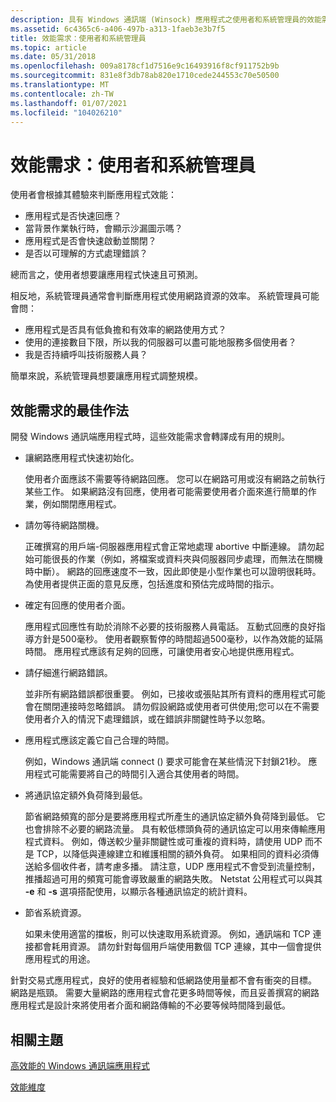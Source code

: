```yaml
---
description: 具有 Windows 通訊端 (Winsock) 應用程式之使用者和系統管理員的效能需求。
ms.assetid: 6c4365c6-a406-497b-a313-1faeb3e3b7f5
title: 效能需求：使用者和系統管理員
ms.topic: article
ms.date: 05/31/2018
ms.openlocfilehash: 009a8178cf1d7516e9c16493916f8cf911752b9b
ms.sourcegitcommit: 831e8f3db78ab820e1710cede244553c70e50500
ms.translationtype: MT
ms.contentlocale: zh-TW
ms.lasthandoff: 01/07/2021
ms.locfileid: "104026210"
---
```

# <a name="performance-needs-users-and-administrators"></a>效能需求：使用者和系統管理員

使用者會根據其體驗來判斷應用程式效能：

-   應用程式是否快速回應？
-   當背景作業執行時，會顯示沙漏圖示嗎？
-   應用程式是否會快速啟動並關閉？
-   是否以可理解的方式處理錯誤？

總而言之，使用者想要讓應用程式快速且可預測。

相反地，系統管理員通常會判斷應用程式使用網路資源的效率。 系統管理員可能會問：

-   應用程式是否具有低負擔和有效率的網路使用方式？
-   使用的連接數目下限，所以我的伺服器可以盡可能地服務多個使用者？
-   我是否持續呼叫技術服務人員？

簡單來說，系統管理員想要讓應用程式調整規模。

## <a name="best-practices-for-performance-needs"></a>效能需求的最佳作法

開發 Windows 通訊端應用程式時，這些效能需求會轉譯成有用的規則。

-   讓網路應用程式快速初始化。

    使用者介面應該不需要等待網路回應。 您可以在網路可用或沒有網路之前執行某些工作。 如果網路沒有回應，使用者可能需要使用者介面來進行簡單的作業，例如關閉應用程式。

-   請勿等待網路關機。

    正確撰寫的用戶端-伺服器應用程式會正常地處理 abortive 中斷連線。 請勿起始可能很長的作業（例如，將檔案或資料夾與伺服器同步處理，而無法在關機時中斷）。 網路的回應速度不一致，因此即使是小型作業也可以證明很耗時。 為使用者提供正面的意見反應，包括進度和預估完成時間的指示。

-   確定有回應的使用者介面。

    應用程式回應性有助於消除不必要的技術服務人員電話。 互動式回應的良好指導方針是500毫秒。 使用者觀察暫停的時間超過500毫秒，以作為效能的延隔時間。 應用程式應該有足夠的回應，可讓使用者安心地提供應用程式。

-   請仔細進行網路錯誤。

    並非所有網路錯誤都很重要。 例如，已接收或張貼其所有資料的應用程式可能會在關閉連接時忽略錯誤。 請勿假設網路或使用者可供使用;您可以在不需要使用者介入的情況下處理錯誤，或在錯誤非關鍵性時予以忽略。

-   應用程式應該定義它自己合理的時間。

    例如，Windows 通訊端 connect () 要求可能會在某些情況下封鎖21秒。 應用程式可能需要將自己的時間引入適合其使用者的時間。

-   將通訊協定額外負荷降到最低。

    節省網路頻寬的部分是要將應用程式所產生的通訊協定額外負荷降到最低。 它也會排除不必要的網路流量。 具有較低標頭負荷的通訊協定可以用來傳輸應用程式資料。 例如，傳送較少量非關鍵性或可重複的資料時，請使用 UDP 而不是 TCP，以降低與連線建立和維護相關的額外負荷。 如果相同的資料必須傳送給多個收件者，請考慮多播。 請注意，UDP 應用程式不會受到流量控制，推播超過可用的頻寬可能會導致嚴重的網路失敗。 Netstat 公用程式可以與其 **-e** 和 **-s** 選項搭配使用，以顯示各種通訊協定的統計資料。

-   節省系統資源。

    如果未使用適當的擋板，則可以快速取用系統資源。 例如，通訊端和 TCP 連接都會耗用資源。 請勿針對每個用戶端使用數個 TCP 連線，其中一個會提供應用程式的用途。

針對交易式應用程式，良好的使用者經驗和低網路使用量都不會有衝突的目標。 網路是瓶頸。 需要大量網路的應用程式會花更多時間等候，而且妥善撰寫的網路應用程式是設計來將使用者介面和網路傳輸的不必要等候時間降到最低。

## <a name="related-topics"></a>相關主題

<dl> <dt>

[高效能的 Windows 通訊端應用程式](high-performance-windows-sockets-applications-2.md)
</dt> <dt>

[效能維度](performance-dimensions-2.md)
</dt> </dl>

 

 




